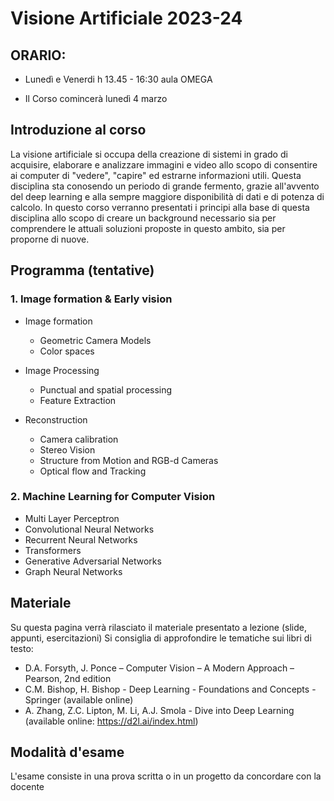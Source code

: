 # Visione Artificiale 2023-24

## ORARIO:

- Lunedì e Venerdi h 13.45 - 16:30 aula OMEGA

- Il Corso comincerà lunedì 4 marzo

## Introduzione al corso

La visione artificiale si occupa della creazione di sistemi in grado di acquisire, elaborare e analizzare immagini e video allo scopo di consentire ai computer di "vedere", "capire" ed  estrarne informazioni utili.
Questa disciplina sta conosendo un periodo di grande fermento, grazie all'avvento del deep learning e alla sempre maggiore disponibilità di dati e di potenza di calcolo.
In questo corso verranno presentati i principi alla base di questa disciplina allo scopo di creare un background necessario sia per comprendere le attuali soluzioni proposte in questo ambito, sia per proporne di nuove.

## Programma (tentative)

### 1.	Image formation & Early vision
  - Image formation
      - Geometric Camera Models
      - Color spaces 

  - Image Processing
      - Punctual and spatial processing
      - Feature Extraction

  - Reconstruction
      - Camera calibration
      - Stereo Vision
      - Structure from Motion and RGB-d Cameras
      - Optical flow and Tracking

### 2. Machine Learning for Computer Vision
  
  - Multi Layer Perceptron
  - Convolutional Neural Networks
  - Recurrent Neural Networks
  - Transformers
  - Generative Adversarial Networks 
  - Graph Neural Networks
  
  ## Materiale
  
  Su questa pagina verrà rilasciato il materiale presentato a lezione (slide, appunti, esercitazioni)
  Si consiglia di approfondire le tematiche sui libri di testo:
  
  - D.A. Forsyth, J. Ponce   –   Computer Vision – A Modern Approach   –   Pearson, 2nd edition
  - C.M. Bishop, H. Bishop - Deep Learning - Foundations and Concepts  - Springer (available online)
  - A. Zhang, Z.C. Lipton, M. Li, A.J. Smola - Dive into Deep Learning (available online: https://d2l.ai/index.html)
  
  ## Modalità d'esame
  
 L'esame consiste in una prova scritta o in un progetto da concordare con la docente
